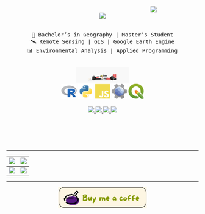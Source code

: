<div align="center">

  <img src="https://github.com/https://github.com/kayque25/kayque25/img/Design%20sem%20nome%20(2).png" width="25%" align="right" />
  <br> 
  <img src="https://readme-typing-svg.demolab.com?font=Inconsolata&weight=500&size=45&duration=4000&pause=300&color=A7A459&center=true&vCenter=true&multiline=true&repeat=false&width=1300&height=120&lines=Hello%2C+I'm+Kayque+Dias;A+geographer+and+researcher+at+UFPA" width="70%" />
  <br><br>

  <pre>
📌 Bachelor’s in Geography | Master’s Student
🛰️ Remote Sensing | GIS | Google Earth Engine
📊 Environmental Analysis | Applied Programming
  </pre>

  <img src="https://raw.githubusercontent.com/vallauri-ict/formula-1-thespino/master/assets/f1-illustration.gif" height="40"/>
  <br>

  <!-- Ícones de tecnologias -->
  <div>
    <img alt="R" height="40" width="40" src="https://raw.githubusercontent.com/devicons/devicon/master/icons/r/r-original.svg">
    <img alt="Python" height="40" width="40" src="https://raw.githubusercontent.com/devicons/devicon/master/icons/python/python-original.svg">
    <img alt="JavaScript" height="40" width="40" src="https://raw.githubusercontent.com/devicons/devicon/master/icons/javascript/javascript-plain.svg">
    <img alt="Google Earth Engine" height="40" width="40" src="https://github.com/kayque25/kayque25/blob/main/img/google.png?raw=true">
    <img alt="QGIS" height="40" width="40" src="https://github.com/kayque25/kayque25/blob/main/img/QGIS.png?raw=true">
  </div>

  <br>

  <!-- Botões de redes -->
  <a href="http://lattes.cnpq.br/5961292748412062">
    <img src="https://img.shields.io/badge/Lattes-004080?style=for-the-badge&logo=academia&logoColor=white" />
  </a>
  <a href="https://www.researchgate.net/profile/Kayque-Dias?ev=hdr_xprf">
    <img src="https://img.shields.io/badge/ResearchGate-00CCBB?style=for-the-badge&logo=researchgate&logoColor=white" />
  </a>
  <a href="https://www.instagram.com/seu_usuario">
    <img src="https://img.shields.io/badge/Instagram-E4405F?style=for-the-badge&logo=instagram&logoColor=white" />
  </a>
  <a href="https://www.linkedin.com/in/kayque-dias-627a64244/">
    <img src="https://img.shields.io/badge/LinkedIn-0a66c2?style=for-the-badge&logo=linkedin&logoColor=white" />
  </a>

<br><br><br><br>

---

| ![](http://github-profile-summary-cards.vercel.app/api/cards/stats?username=kayque25&theme=solarized) | ![](http://github-profile-summary-cards.vercel.app/api/cards/profile-details?username=kayque25&theme=solarized) |
|---|---|
| ![](http://github-profile-summary-cards.vercel.app/api/cards/most-commit-language?username=kayque25&theme=solarized) | ![](http://github-profile-summary-cards.vercel.app/api/cards/productive-time?username=kayque25&theme=solarized&utcOffset=8) |


---
  <a href="https://www.paypal.com/donate?hosted_button_id=E8X9RDN65GFLW">
  <img align="center" src="https://github.com/kayque25/kayque25/blob/main/img/K%20(9).png" />
</a>
</p>
</div>
